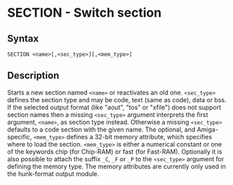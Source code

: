 # SECTION - Switch section

## Syntax
```assembly
SECTION <name>[,<sec_type>][,<mem_type>]
```

## Description
Starts a new section named `<name>` or reactivates an old one.
`<sec_type>` defines the section type and may be code, text (same as code), data or bss. If the selected output format (like "aout", "tos" or "xfile") does not support section names then a missing `<sec_type>` argument interprets the first argument, `<name>`, as section type instead. Otherwise a missing `<sec_type>` defaults to a code section with the given name. The optional, and Amiga-specific, `<mem_type>` defines a 32-bit memory attribute, which specifies where to load the section. `<mem_type>` is either a numerical constant or one of the keywords chip (for Chip-RAM) or fast (for Fast-RAM). Optionally it is also possible to attach the suffix `_C`, `_F` or `_P` to the `<sec_type>` argument for defining the memory type. The memory attributes are currently only used in the hunk-format output module.
